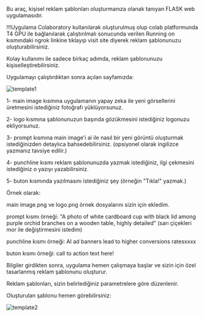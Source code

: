 Bu araç, kişisel reklam şablonları oluşturmanıza olanak tanıyan FLASK web uygulamasıdır.

!!!Uygulama Colaboratory kullanılarak oluşturulmuş olup colab platformunda T4 GPU ile bağlanılarak çalıştırılmalı sonucunda verilen Running on kısmındaki ngrok linkine tıklayıp visit site diyerek reklam şablonunuzu oluşturabilirsiniz.

Kolay kullanımı ile sadece birkaç adımda, reklam şablonunuzu kişiselleştirebilirsiniz. 

Uygulamayı çalıştırdıktan sonra açılan sayfamızda:

![template1](https://github.com/gizemkoklu/Create-Ad-Template-Using-StableDiffusion/assets/93999489/c8d528f1-6014-4c55-aacf-65395b9ff7b6)

1- main image kısmına uygulamanın yapay zeka ile yeni görsellerini üretmesini istediğiniz fotoğrafı yüklüyorsunuz.

2- logo kısmına şablonunuzun başında gözükmesini istediğiniz logonuzu ekliyorsunuz.

3- prompt kısmına main image'i ai ile nasıl bir yeni görüntü oluşturmak istediğinizden detaylıca bahsedebilirsiniz. (opsiyonel olarak ingilizce yazmanız tavsiye edilir.)

4- punchline kısmı reklam şablonunuzda yazmak istediğiniz, ilgi çekmesini istediğiniz o yazıyı yazabilirsiniz.

5- buton kısmında yazılmasını istediğiniz şey (örneğin "Tıkla!" yazmak.)



Örnek olarak:


main image.png ve logo.png örnek dosyalarını sizin için ekledim.

prompt kısmı örneği: "A photo of white cardboard cup with black lid among purple orchid branches on a wooden table, highly detailed"   (sarı çiçekleri mor ile değiştirmesini istedim)

punchline kısmı örneği: AI ad banners lead to higher conversions ratesxxxx

buton kısmı örneği: call to action text here!


Bilgiler girdikten sonra, uygulama hemen çalışmaya başlar ve sizin için özel tasarlanmış reklam şablonunu oluşturur.

Reklam şablonları, sizin belirlediğiniz parametrelere göre düzenlenir. 

Oluşturulan şablonu hemen görebilirsiniz:

![template2](https://github.com/gizemkoklu/Create-Ad-Template-Using-StableDiffusion/assets/93999489/af6e0031-b583-458e-a992-b84b9dd0524d)


